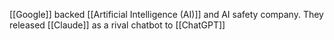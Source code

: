 [[Google]] backed [[Artificial Intelligence (AI)]] and AI safety company.
They released [[Claude]] as a rival chatbot to [[ChatGPT]]